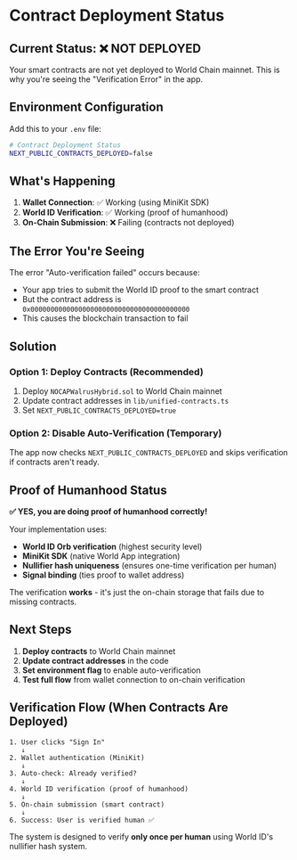 # Contract Deployment Status

## Current Status: ❌ NOT DEPLOYED

Your smart contracts are not yet deployed to World Chain mainnet. This is why you're seeing the "Verification Error" in the app.

## Environment Configuration

Add this to your `.env` file:

```bash
# Contract Deployment Status
NEXT_PUBLIC_CONTRACTS_DEPLOYED=false
```

## What's Happening

1. **Wallet Connection**: ✅ Working (using MiniKit SDK)
2. **World ID Verification**: ✅ Working (proof of humanhood)
3. **On-Chain Submission**: ❌ Failing (contracts not deployed)

## The Error You're Seeing

The error "Auto-verification failed" occurs because:
- Your app tries to submit the World ID proof to the smart contract
- But the contract address is `0x0000000000000000000000000000000000000000`
- This causes the blockchain transaction to fail

## Solution

### Option 1: Deploy Contracts (Recommended)
1. Deploy `NOCAPWalrusHybrid.sol` to World Chain mainnet
2. Update contract addresses in `lib/unified-contracts.ts`
3. Set `NEXT_PUBLIC_CONTRACTS_DEPLOYED=true`

### Option 2: Disable Auto-Verification (Temporary)
The app now checks `NEXT_PUBLIC_CONTRACTS_DEPLOYED` and skips verification if contracts aren't ready.

## Proof of Humanhood Status

**✅ YES, you are doing proof of humanhood correctly!**

Your implementation uses:
- **World ID Orb verification** (highest security level)
- **MiniKit SDK** (native World App integration)
- **Nullifier hash uniqueness** (ensures one-time verification per human)
- **Signal binding** (ties proof to wallet address)

The verification **works** - it's just the on-chain storage that fails due to missing contracts.

## Next Steps

1. **Deploy contracts** to World Chain mainnet
2. **Update contract addresses** in the code
3. **Set environment flag** to enable auto-verification
4. **Test full flow** from wallet connection to on-chain verification

## Verification Flow (When Contracts Are Deployed)

```
1. User clicks "Sign In" 
   ↓
2. Wallet authentication (MiniKit)
   ↓
3. Auto-check: Already verified?
   ↓
4. World ID verification (proof of humanhood)
   ↓
5. On-chain submission (smart contract)
   ↓
6. Success: User is verified human ✅
```

The system is designed to verify **only once per human** using World ID's nullifier hash system.
